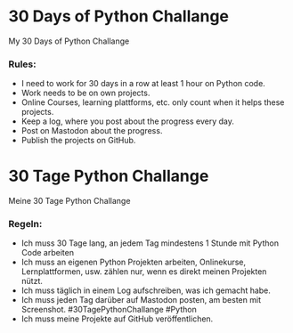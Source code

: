 # 30 Days of Python Challange
My 30 Days of Python Challange

### Rules:
- I need to work for 30 days in a row at least 1 hour on Python code.
- Work needs to be on own projects.
- Online Courses, learning plattforms, etc. only count when it helps these projects.
- Keep a log, where you post about the progress every day.
- Post on Mastodon about the progress.
- Publish the projects on GitHub.


# 30 Tage Python Challange
Meine 30 Tage Python Challange 

### Regeln:
- Ich muss 30 Tage lang, an jedem Tag mindestens 1 Stunde mit Python Code arbeiten
- Ich muss an eigenen Python Projekten arbeiten, Onlinekurse, Lernplattformen,
    usw. zählen nur, wenn es direkt meinen Projekten nützt.
- Ich muss täglich in einem Log aufschreiben, was ich gemacht habe.
- Ich muss jeden Tag darüber auf Mastodon posten, am besten mit Screenshot. #30TagePythonChallange #Python
- Ich muss meine Projekte auf GitHub veröffentlichen.
